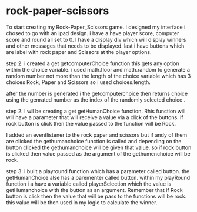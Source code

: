# rock-paper-scissors
To start creating my Rock-Paper_Scissors game.
I designed my interface i chosed to go with an ipad design.
i have a have player score, computer score and round all set to 0.
I have a display div which will display winners and other messages that needs to be displayed.
last i have buttons which are label with rock paper and Scissors at the player options.

step 2: 
i created a get getcomputerChoice function this gets any option within the choice variable. i used math.floor and math.random to generate a random number not more than the length of the choice variable which has 3 choices Rock, Paper and Scissors so i used choices.length.

after the number is generated i the getcomputerchoice then returns choice using the genrated number as the index of the randomly selected choice .

step 2: 
I wil be creating a get getHumanChoice function.
Rhis function will will have a parameter that will receive a value via a click of the buttons. if rock button is click then the value passed to the function will be Rock.

I added an eventlistener to the rock paper and scissors but if andy of them are clicked the gethumanchoice function is called and depending on the button clicked the gethumanchoice will be given that value. so if rock button is clicked then value passed as the argument of the gethumenchoice will be rock.

step 3: 
i built a playround function which has a parameter called button. the getHumanChoice alse has a parementer called button. within my playRound function i a have a variable called playerSelection which the value is getHumanchoice with the button as an argument. Remember that if Rock button is click then the value that will be pass to the functions will be rock. this value will be then used in my logic to calculate the winner.